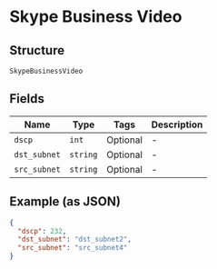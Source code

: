 
# Skype Business Video

## Structure

`SkypeBusinessVideo`

## Fields

| Name | Type | Tags | Description |
|  --- | --- | --- | --- |
| `dscp` | `int` | Optional | - |
| `dst_subnet` | `string` | Optional | - |
| `src_subnet` | `string` | Optional | - |

## Example (as JSON)

```json
{
  "dscp": 232,
  "dst_subnet": "dst_subnet2",
  "src_subnet": "src_subnet4"
}
```


